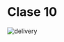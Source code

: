 # Clase 10

![delivery](https://github.com/uma-dev/front-end-code/assets/22565959/cd02005d-9b04-4623-9a4c-4846cedc3074)
